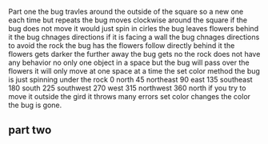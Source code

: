 Part one
	the bug travles around the outside of the square so a new one each time but repeats
	the bug moves clockwise around the square
	if the bug does not move it would just spin in cirles 
	the bug leaves flowers behind it 
	the bug chnages directions if it is facing a wall 
	the bug chnages directions to avoid the rock
	the bug has the flowers follow directly behind it
	the flowers gets darker the further away the bug gets
	no the rock does not have any behavior 
	no only one object in a space but the bug will pass over the flowers
	it will only move at one space at a time 
	the set color method
	the bug is just spinning under the rock
	0    north 
	45   northeast
	90   east
	135  southeast
	180  south
	225  southwest
	270  west
	315  northwest
	360  north
	if you try to move it outside the gird it throws many errors
	set color changes the color
	the bug is gone.
	
part two
 ----------------
 